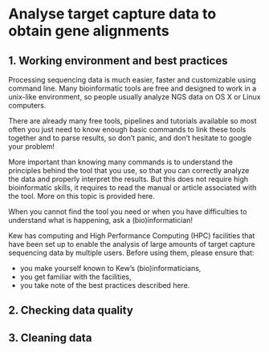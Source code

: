 # **Analyse target capture data to obtain gene alignments**
  
## **1. Working environment and best practices**

Processing sequencing data is much easier, faster and customizable using command line. Many bioinformatic tools are free and designed to work in a unix-like environment, so people usually analyze NGS data on OS X or Linux computers.  
  
There are already many free tools, pipelines and tutorials available so most often you just need to know enough basic commands to link these tools together and to parse results, so don’t panic, and don’t hesitate to google your problem!  
  
More important than knowing many commands is to understand the principles behind the tool that you use, so that you can correctly analyze the data and properly interpret the results. But this does not require high bioinformatic skills, it requires to read the manual or article associated with the tool. More on this topic is provided here.  
  
When you cannot find the tool you need or when you have difficulties to understand what is happening, ask a (bio)informatician!  
  
Kew has computing and High Performance Computing (HPC) facilities that have been set up to enable the analysis of large amounts of target capture sequencing data by multiple users. Before using them, please ensure that:  
  
- you make yourself known to Kew’s (bio)informaticians, 
- you get familiar with the facilities, 
- you take note of the best practices described here.

## **2. Checking data quality**
## **3. Cleaning data**
